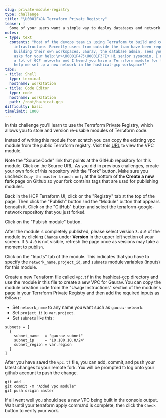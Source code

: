 ```yaml
---
slug: private-module-registry
type: challenge
title: "\U0001F4DA Terraform Private Registry"
teaser: |
  Some of your users want a simple way to deploy databases and network configurations. Enter the Terraform Private Registry, in which you can store standard, re-usable Terraform code that others can use in their own workspaces.
notes:
- type: text
  contents: "Most of the devops team is using Terraform to build and configure their
    infrastructure. Recently users from outside the team have been requesting help
    building their own workspaces. Gaurav, the database admin, sees you at lunch and
    asks for your help:\n>\U0001F473\U0001F3FE‍♂️ Hi senior sysadmin, I need to configure
    a lot of GCP networks and I heard you have a Terraform module for this. Can you
    help me set up a new network in the hashicat-gcp workspace?"
tabs:
- title: Shell
  type: terminal
  hostname: workstation
- title: Code Editor
  type: code
  hostname: workstation
  path: /root/hashicat-gcp
difficulty: basic
timelimit: 1800
---
```

In this challenge you'll learn to use the Terraform Private Registry, which allows you to store and version re-usable modules of Terraform code.

Instead of writing this module from scratch you can copy the existing vpc module from the public Terraform registry. Visit this [URL](https://registry.terraform.io/modules/terraform-google-modules/network/google) to view the VPC module.

Note the "Source Code" link that points at the GitHub repository for this module. Click on the Source URL. As you did in previous challenges, create your own fork of this repository with the "Fork" button.
Make sure you uncheck `Copy the master branch only` at the bottom of the **Create a new fork** page on Github so your fork contains tags that are used for publishing modules.


Back in the HCP Terraform UI, click on the "Registry" tab at the top of the page. Then click the "Publish" button and the "Module" button that appears beneath it. Click on the "GitHub" button and select the terraform-google-network repository that you just forked.

Click on the "Publish module" button.

After the module is completely published, please select version `3.4.0` of the module by clicking `Change` under **Version** in the upper left section of your screen. If `3.4.0` is not visible, refresh the page once as versions may take a moment to publish.

Click on the "Inputs" tab of the module. This indicates that you have to specify the `network_name`, `project_id`, and `subnets` module variables (inputs) for this module.

Create a new Terraform file called `vpc.tf` in the hashicat-gcp directory and use the module in this file to create a new VPC for Gaurav. You can copy the module creation code from the "Usage Instructions" section of the module's page in your Terraform Private Registry and then add the required inputs as follows:
  * Set `network_name` to any name you want such as `gaurav-network`.
  * Set `project_id` to `var.project`.
  * Set `subnets` like this:
  ```
  subnets = [
    {
      subnet_name   = "gaurav-subnet"
      subnet_ip     = "10.100.10.0/24"
      subnet_region = var.region
    }
  ]
  ```

After you have saved the `vpc.tf` file, you can add, commit, and push your latest changes to your remote fork. You will be prompted to log onto your github account to push the change.

```
git add .
git commit -m "Added vpc module"
git push origin master
```

If all went well you should see a new VPC being built in the console output. Wait until your terraform apply command is complete, then click the `Check` button to verify your work.
